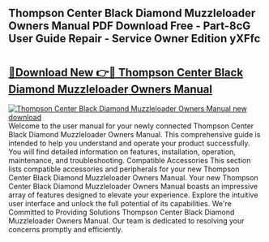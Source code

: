 ## Thompson Center Black Diamond Muzzleloader Owners Manual PDF Download Free - Part-8cG User Guide Repair - Service Owner Edition yXFfc

# <h2><a href="http://bc48479.oget.top/?id=Thompson+Center+Black+Diamond+Muzzleloader+Owners+Manual">🔗Download New 👉🔴 Thompson Center Black Diamond Muzzleloader Owners Manual</a></h2>

[![Thompson Center Black Diamond Muzzleloader Owners Manual new download](https://i.imgur.com/5g1atiW.png)](http://bc48479.oget.top/?id=Thompson+Center+Black+Diamond+Muzzleloader+Owners+Manual)
Welcome to the user manual for your newly connected Thompson Center Black Diamond Muzzleloader Owners Manual. This comprehensive guide is intended to help you understand and operate your product successfully. You will find detailed information on features, installation, operation, maintenance, and troubleshooting. Compatible Accessories This section lists compatible accessories and peripherals for your new Thompson Center Black Diamond Muzzleloader Owners Manual. Your new Thompson Center Black Diamond Muzzleloader Owners Manual boasts an impressive array of features designed to elevate your experience. Explore the intuitive user interface and unlock the full potential of its capabilities. We're Committed to Providing Solutions Thompson Center Black Diamond Muzzleloader Owners Manual. Our team is dedicated to resolving your concerns promptly and efficiently.
